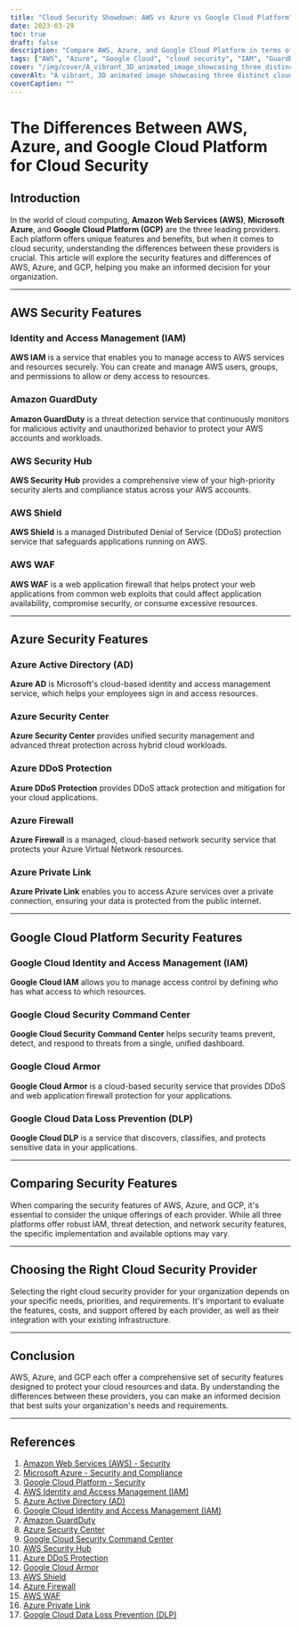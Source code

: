 ```yaml
---
title: "Cloud Security Showdown: AWS vs Azure vs Google Cloud Platform"
date: 2023-03-29
toc: true
draft: false
description: "Compare AWS, Azure, and Google Cloud Platform in terms of cloud security, and learn the differences to make an informed decision for your organization."
tags: ["AWS", "Azure", "Google Cloud", "cloud security", "IAM", "GuardDuty", "Security Center", "Security Command Center", "DDoS Protection", "Cloud Armor", "WAF", "Private Link", "DLP", "cloud computing", "cloud services", "cloud providers", "data protection", "cybersecurity", "infrastructure security"]
cover: "/img/cover/A_vibrant_3D_animated_image_showcasing_three_distinct_cloud.png"
coverAlt: "A vibrant, 3D animated image showcasing three distinct cloud structures representing AWS, Azure, and Google Cloud Platform, with shield symbols overlaying each cloud to symbolize their security offerings."
coverCaption: ""
---
```


# The Differences Between AWS, Azure, and Google Cloud Platform for Cloud Security

## Introduction

In the world of cloud computing, **Amazon Web Services (AWS)**, **Microsoft Azure**, and **Google Cloud Platform (GCP)** are the three leading providers. Each platform offers unique features and benefits, but when it comes to cloud security, understanding the differences between these providers is crucial. This article will explore the security features and differences of AWS, Azure, and GCP, helping you make an informed decision for your organization.

______

## AWS Security Features

### Identity and Access Management (IAM)

**AWS IAM** is a service that enables you to manage access to AWS services and resources securely. You can create and manage AWS users, groups, and permissions to allow or deny access to resources.

### Amazon GuardDuty

**Amazon GuardDuty** is a threat detection service that continuously monitors for malicious activity and unauthorized behavior to protect your AWS accounts and workloads.

### AWS Security Hub

**AWS Security Hub** provides a comprehensive view of your high-priority security alerts and compliance status across your AWS accounts.

### AWS Shield

**AWS Shield** is a managed Distributed Denial of Service (DDoS) protection service that safeguards applications running on AWS.

### AWS WAF

**AWS WAF** is a web application firewall that helps protect your web applications from common web exploits that could affect application availability, compromise security, or consume excessive resources.

______

## Azure Security Features

### Azure Active Directory (AD)

**Azure AD** is Microsoft's cloud-based identity and access management service, which helps your employees sign in and access resources.

### Azure Security Center

**Azure Security Center** provides unified security management and advanced threat protection across hybrid cloud workloads.

### Azure DDoS Protection

**Azure DDoS Protection** provides DDoS attack protection and mitigation for your cloud applications.

### Azure Firewall

**Azure Firewall** is a managed, cloud-based network security service that protects your Azure Virtual Network resources.

### Azure Private Link

**Azure Private Link** enables you to access Azure services over a private connection, ensuring your data is protected from the public internet.

______

## Google Cloud Platform Security Features

### Google Cloud Identity and Access Management (IAM)

**Google Cloud IAM** allows you to manage access control by defining who has what access to which resources.

### Google Cloud Security Command Center

**Google Cloud Security Command Center** helps security teams prevent, detect, and respond to threats from a single, unified dashboard.

### Google Cloud Armor

**Google Cloud Armor** is a cloud-based security service that provides DDoS and web application firewall protection for your applications.

### Google Cloud Data Loss Prevention (DLP)

**Google Cloud DLP** is a service that discovers, classifies, and protects sensitive data in your applications.

______

## Comparing Security Features

When comparing the security features of AWS, Azure, and GCP, it's essential to consider the unique offerings of each provider. While all three platforms offer robust IAM, threat detection, and network security features, the specific implementation and available options may vary.

______

## Choosing the Right Cloud Security Provider

Selecting the right cloud security provider for your organization depends on your specific needs, priorities, and requirements. It's important to evaluate the features, costs, and support offered by each provider, as well as their integration with your existing infrastructure.

______

## Conclusion

AWS, Azure, and GCP each offer a comprehensive set of security features designed to protect your cloud resources and data. By understanding the differences between these providers, you can make an informed decision that best suits your organization's needs and requirements.

______

## References

1. [Amazon Web Services (AWS) - Security](https://aws.amazon.com/security/)
2. [Microsoft Azure - Security and Compliance](https://azure.microsoft.com/en-us/overview/security/)
3. [Google Cloud Platform - Security](https://cloud.google.com/security)
4. [AWS Identity and Access Management (IAM)](https://aws.amazon.com/iam/)
5. [Azure Active Directory (AD)](https://azure.microsoft.com/en-us/services/active-directory/)
6. [Google Cloud Identity and Access Management (IAM)](https://cloud.google.com/iam)
7. [Amazon GuardDuty](https://aws.amazon.com/guardduty/)
8. [Azure Security Center](https://azure.microsoft.com/en-us/services/security-center/)
9. [Google Cloud Security Command Center](https://cloud.google.com/security-command-center)
10. [AWS Security Hub](https://aws.amazon.com/security-hub/)
11. [Azure DDoS Protection](https://azure.microsoft.com/en-us/services/ddos-protection/)
12. [Google Cloud Armor](https://cloud.google.com/armor)
13. [AWS Shield](https://aws.amazon.com/shield/)
14. [Azure Firewall](https://azure.microsoft.com/en-us/services/azure-firewall/)
15. [AWS WAF](https://aws.amazon.com/waf/)
16. [Azure Private Link](https://azure.microsoft.com/en-us/services/private-link/)
17. [Google Cloud Data Loss Prevention (DLP)](https://cloud.google.com/dlp)


